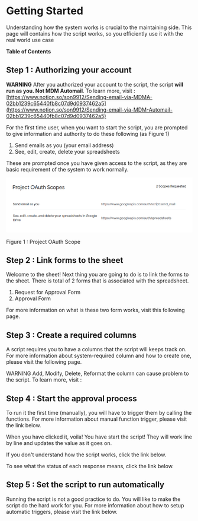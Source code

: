 # Getting Started

Understanding how the system works is crucial to the maintaining side. This page will contains how the script works, so you efficiently use it with the real world use case

**Table of Contents**

## Step 1 : Authorizing your account

**WARNING**
After you authorized your account to the script, the script **will run as you. Not MDM Automail**. 
To learn more, visit : [https://www.notion.so/son9912/Sending-email-via-MDMA-02bb1239c65440fb8c07d9d0937462a5](https://www.notion.so/son9912/Sending-email-via-MDM-Automail-02bb1239c65440fb8c07d9d0937462a5)

For the first time user, when you want to start the script, you are prompted to give information and authority to do these following (as Figure 1) 

1. Send emails as you (your email address)
2. See, edit, create, delete your spreadsheets

These are prompted once you have given access to the script, as they are basic requirement of the system to work normally.

![](Untitled-d4e7e45c-701f-45cd-9305-d897e55f1eaa.png)

Figure 1 : Project OAuth Scope

## Step 2 : Link forms to the sheet

Welcome to the sheet! Next thing you are going to do is to link the forms to the sheet. There is total of 2 forms that is associated with the spreadsheet.

1. Request for Approval Form
2. Approval Form

For more information on what is these two form works, visit this following page.

## Step 3 : Create a required columns

A script requires you to have a columns that the script will keeps track on.
For more information about system-required column and how to create one, please visit the following page.

WARNING
Add, Modify, Delete, Reformat the column can cause problem to the script.
To learn more, visit : 

## Step 4 : Start the approval process

To run it the first time (manually), you will have to trigger them by calling the functions.
For more information about manual function trigger, please visit the link below.

When you have clicked it, voila! You have start the script!
They will work line by line and updates the value as it goes on.

If you don't understand how the script works, click the link below.

To see what the status of each response means, click the link below.

## Step 5 : Set the script to run automatically

Running the script is not a good practice to do. You will like to make the script do the hard work for you.
For more information about how to setup automatic triggers, please visit the link below.
